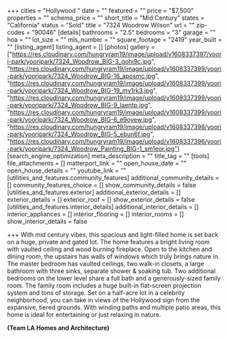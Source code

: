 +++
cities = "Hollywood "
date = ""
featured = ""
price = "$7,500"
properties = ""
schema_price = ""
short_title = "Mid Century"
states = "California"
status = "Sold"
title = "7324 Woodrow Wilson"
url = ""
zip-codes = "90046"
[details]
bathrooms = "2.5"
bedrooms = "3"
garage = ""
hoa = ""
lot_size = ""
mls_number = ""
square_footage = "2419"
year_built = ""
[listing_agent]
listing_agent = []
[photos]
gallery = ["https://res.cloudinary.com/hungryram19/image/upload/v1608337397/yoori-park/yooripark/7324_Woodrow_BIG-3_gohi9c.jpg", "https://res.cloudinary.com/hungryram19/image/upload/v1608337399/yoori-park/yooripark/7324_Woodrow_BIG-16_aposmc.jpg", "https://res.cloudinary.com/hungryram19/image/upload/v1608337399/yoori-park/yooripark/7324_Woodrow_BIG-19_mv1rk3.jpg", "https://res.cloudinary.com/hungryram19/image/upload/v1608337399/yoori-park/yooripark/7324_Woodrow_BIG-9_laentp.jpg", "https://res.cloudinary.com/hungryram19/image/upload/v1608337399/yoori-park/yooripark/7324_Woodrow_BIG-6_e9oyew.jpg", "https://res.cloudinary.com/hungryram19/image/upload/v1608337398/yoori-park/yooripark/7324_Woodrow_BIG-5_ebun6f.jpg", "https://res.cloudinary.com/hungryram19/image/upload/v1608337396/yoori-park/yooripark/7324_Woodrow_Painting_BIG-1_sm1eor.jpg"]
[search_engine_optimization]
meta_description = ""
title_tag = ""
[tools]
file_attachments = []
matterport_link = ""
open_house_date = ""
open_house_details = ""
youtube_link = ""
[utilities_and_features.community_features]
additional_community_details = []
community_features_choice = []
show_community_details = false
[utilities_and_features.exterior]
additional_exterior_details = []
exterior_details = []
exterior_roof = []
show_exterior_details = false
[utilities_and_features.interior_details]
additional_interior_details = []
interior_appliances = []
interior_flooring = []
interior_rooms = []
show_interior_details = false

+++
With mid century vibes, this spacious and light-filled home is set back on a huge, private and gated lot. The home features a bright living room with vaulted ceiling and wood burning fireplace. Open to the kitchen and dining room, the upstairs has walls of windows which truly brings nature in. The master bedroom has vaulted ceilings, two walk-in closets, a large bathroom with three sinks, separate shower & soaking tub. Two additional bedrooms on the lower level share a full bath and a generously-sized family room. The family room includes a huge built-in flat-screen projection system and tons of storage. Set on a half-acre lot in a celebrity neighborhood, you can take in views of the Hollywood sign from the expansive, tiered grounds. With winding paths and multiple patio areas, this home is ideal for entertaining or just relaxing in nature.

**(Team LA Homes and Architecture)**